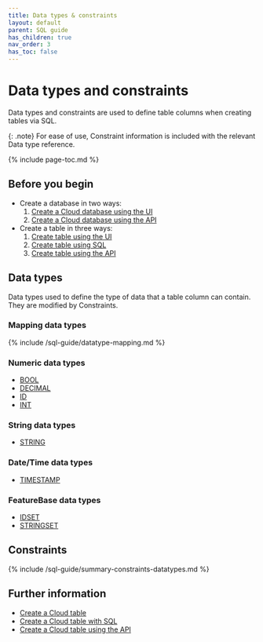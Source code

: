 ```yaml
---
title: Data types & constraints
layout: default
parent: SQL guide
has_children: true
nav_order: 3
has_toc: false
---
```


# Data types and constraints

Data types and constraints are used to define table columns when creating tables via SQL.

{: .note}
For ease of use, Constraint information is included with the relevant Data type reference.

{% include page-toc.md %}

## Before you begin

* Create a database in two ways:
  1. [Create a Cloud database using the UI](/docs/cloud/cloud-databases/cloud-db-create)
  2. [Create a Cloud database using the API](https://api-docs-featurebase-cloud.redoc.ly/v2#operation/createDatabase)
* Create a table in three ways:
  1. [Create table using the UI](/docs/cloud/cloud-tables/cloud-table-create)
  2. [Create table using SQL](/docs/sql-guide/statements/statement-table-create)
  3. [Create table using the API](https://api-docs-featurebase-cloud.redoc.ly/latest#operation/createTable)

## Data types

Data types used to define the type of data that a table column can contain. They are modified by Constraints.

### Mapping data types

{% include /sql-guide/datatype-mapping.md %}

### Numeric data types

* [BOOL](/docs/sql-guide/data-types/data-type-bool)
* [DECIMAL](/docs/sql-guide/data-types/data-type-decimal)
* [ID](/docs/sql-guide/data-types/data-type-id)
* [INT](/docs/sql-guide/data-types/data-type-int)

### String data types

* [STRING](/docs/sql-guide/data-types/data-type-string)

### Date/Time data types

* [TIMESTAMP](/docs/sql-guide/data-types/data-type-timestamp)

### FeatureBase data types

* [IDSET](/docs/sql-guide/data-types/data-type-idset)
* [STRINGSET](/docs/sql-guide/data-types/data-type-stringset)

## Constraints

{% include /sql-guide/summary-constraints-datatypes.md %}

## Further information

* [Create a Cloud table](/docs/cloud/cloud-tables/cloud-table-create)
* [Create a Cloud table with SQL](/docs/sql-guide/statements/statement-create-table)
* [Create a Cloud table using the API](https://api-docs-featurebase-cloud.redoc.ly/v2#operation/createTable)
